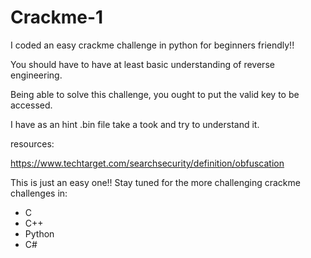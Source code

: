 # Crackme-1
I coded an easy crackme challenge in python for beginners friendly!!


You should have to have at least basic understanding of reverse engineering.

Being able to solve this challenge, you ought to put the valid key to be accessed.

I have as an hint .bin file take a took and try to understand it.


resources: 

https://www.techtarget.com/searchsecurity/definition/obfuscation

This is just an easy one!! Stay tuned for the more challenging crackme challenges in:

- C
- C++
- Python
- C#
